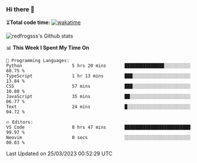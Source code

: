 ### Hi there 👋

⏳**Total code time:** [![wakatime](https://wakatime.com/badge/user/2cbd8003-b8b8-4565-92d7-ad9c23ff1846.svg)](https://wakatime.com/@2cbd8003-b8b8-4565-92d7-ad9c23ff1846)

<img src="https://github-readme-stats.vercel.app/api?username=redfrogsss&show_icons=true" alt="redfrogsss's Github stats"></img>

<!--START_SECTION:waka-->
📊 **This Week I Spent My Time On** 

```text
💬 Programming Languages: 
Python                   5 hrs 20 mins       ███████████████░░░░░░░░░░   60.75 % 
TypeScript               1 hr 13 mins        ███░░░░░░░░░░░░░░░░░░░░░░   13.84 % 
CSS                      57 mins             ███░░░░░░░░░░░░░░░░░░░░░░   10.80 % 
JavaScript               35 mins             ██░░░░░░░░░░░░░░░░░░░░░░░   06.77 % 
Text                     24 mins             █░░░░░░░░░░░░░░░░░░░░░░░░   04.72 % 

🔥 Editors: 
VS Code                  8 hrs 47 mins       █████████████████████████   99.97 % 
Neovim                   0 secs              ░░░░░░░░░░░░░░░░░░░░░░░░░   00.03 % 
```


 Last Updated on 25/03/2023 00:52:29 UTC
<!--END_SECTION:waka-->

